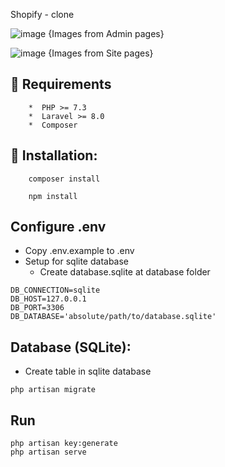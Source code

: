 Shopify - clone

![image](https://user-images.githubusercontent.com/72369942/127765551-4a835810-211e-4724-a28c-c84112b84da9.png)
{Images from Admin pages}

![image](https://user-images.githubusercontent.com/72369942/127765608-796f9645-a877-4948-8358-a5e1fb23adb3.png)
{Images from Site pages}


## 🤗 Requirements

```
    *  PHP >= 7.3 
    *  Laravel >= 8.0 
    *  Composer
```



## 👏 Installation:

```
    composer install

    npm install
```



## Configure  .env

- Copy .env.example to .env
- Setup for sqlite database
  - Create database.sqlite at database folder

```
DB_CONNECTION=sqlite
DB_HOST=127.0.0.1
DB_PORT=3306
DB_DATABASE='absolute/path/to/database.sqlite'
```



## Database (SQLite): 

- Create table in sqlite database

```
php artisan migrate
```




## Run

```
php artisan key:generate
php artisan serve
```
